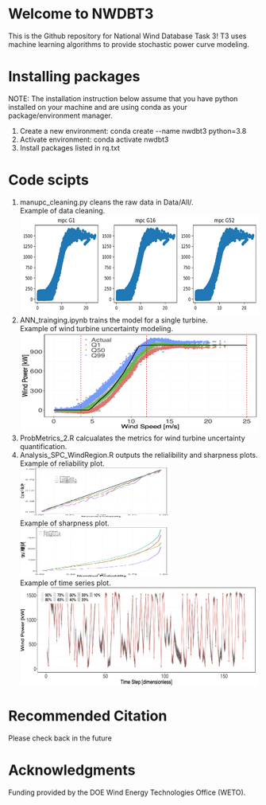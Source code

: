 # Welcome to NWDBT3
This is the Github repository for National Wind Database Task 3! T3 uses machine learning algorithms to provide stochastic power curve modeling.
# Installing packages
NOTE: The installation instruction below assume that you have python installed on your machine and are using conda as your package/environment manager.
1. Create a new environment: conda create --name nwdbt3 python=3.8  
2. Activate environment: conda activate nwdbt3  
3. Install packages listed in rq.txt
# Code scipts
1. manupc_cleaning.py cleans the raw data in Data/All/.<br>
   Example of data cleaning.<br>
   <img src="/images/data_clean.png" width="600" height="200" alt="Alt text">
3. ANN_trainging.ipynb trains the model for a single turbine.<br>
   Example of wind turbine uncertainty modeling.<br>
   <img src="/images/modeling_results.png" width="600" height="200" alt="Alt text">
5. ProbMetrics_2.R calcualates the metrics for wind turbine uncertainty quantification.
6. Analysis_SPC_WindRegion.R outputs the relialibility and sharpness plots.<br>
   Example of reliability plot.<br>
   <img src="/images/reliability.png" width="300" height="100" alt="Alt text"><br>
   Example of sharpness plot.<br>
   <img src="/images/sharpness.png" width="300" height="100" alt="Alt text"><br>
   Example of time series plot.<br>
   <img src="/images/TS.png" width="600" height="200" alt="Alt text">
# Recommended Citation
Please check back in the future
# Acknowledgments
Funding provided by the DOE Wind Energy Technologies Office (WETO).
